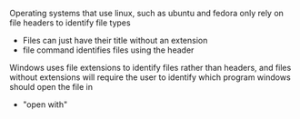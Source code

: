 Operating systems that use linux, such as ubuntu and fedora only rely on file headers to identify file types
- Files can just have their title without an extension
- file command identifies files using the header 

Windows uses file extensions to identify files rather than headers, and files without extensions will require the user to identify which program windows should open the file in
- "open with"